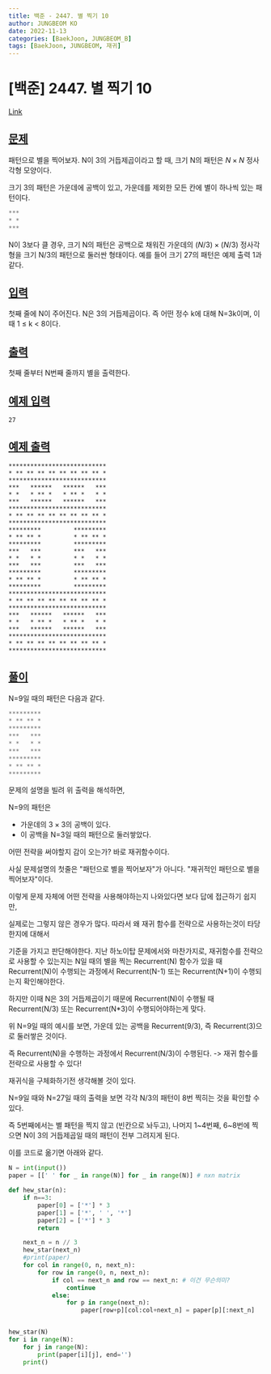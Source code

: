 ```yaml
---
title: 백준 - 2447. 별 찍기 10
author: JUNGBEOM KO
date: 2022-11-13
categories: [BaekJoon, JUNGBEOM_B]
tags: [BaekJoon, JUNGBEOM, 재귀]
---
```


# [백준] 2447. 별 찍기 10

[Link](https://www.acmicpc.net/problem/12865)



## <u>문제</u>

패턴으로 별을 찍어보자. N이 3의 거듭제곱이라고 할 때, 크기 N의 패턴은 $N \times N$ 정사각형 모양이다.

크기 3의 패턴은 가운데에 공백이 있고, 가운데를 제외한 모든 칸에 별이 하나씩 있는 패턴이다.

```python
***
* *
***
```

N이 3보다 클 경우, 크기 N의 패턴은 공백으로 채워진 가운데의 $(N/3) \times (N/3)$ 정사각형을 크기 N/3의 패턴으로 둘러싼 형태이다. 예를 들어 크기 27의 패턴은 예제 출력 1과 같다.



## <u>입력</u>

첫째 줄에 N이 주어진다. N은 3의 거듭제곱이다. 즉 어떤 정수 k에 대해 N=3k이며, 이때 1 ≤ k < 8이다.



## <u>출력</u>

첫째 줄부터 N번째 줄까지 별을 출력한다.



## <u>예제 입력</u>

```
27
```



## <u>예제 출력</u>

```
***************************
* ** ** ** ** ** ** ** ** *
***************************
***   ******   ******   ***
* *   * ** *   * ** *   * *
***   ******   ******   ***
***************************
* ** ** ** ** ** ** ** ** *
***************************
*********         *********
* ** ** *         * ** ** *
*********         *********
***   ***         ***   ***
* *   * *         * *   * *
***   ***         ***   ***
*********         *********
* ** ** *         * ** ** *
*********         *********
***************************
* ** ** ** ** ** ** ** ** *
***************************
***   ******   ******   ***
* *   * ** *   * ** *   * *
***   ******   ******   ***
***************************
* ** ** ** ** ** ** ** ** *
***************************
```



## <u>풀이</u>

N=9일 때의 패턴은 다음과 같다.

```python
*********
* ** ** *
*********
***   ***
* *   * *
***   ***
*********
* ** ** *
*********
```

문제의 설명을 빌려 위 출력을 해석하면,

N=9의 패턴은

- 가운데의 $3\times 3$의 공백이 있다.
- 이 공백을 N=3일 때의 패턴으로 둘러쌓았다.



어떤 전략을 써야할지 감이 오는가? 바로 재귀함수이다.

사실 문제설명의 첫줄은 "패턴으로 별을 찍어보자"가 아니다. "재귀적인 패턴으로 별을 찍어보자"이다.

이렇게 문제 자체에 어떤 전략을 사용해야하는지 나와있다면 보다 답에 접근하기 쉽지만,

실제로는 그렇지 않은 경우가 많다. 따라서 왜 재귀 함수를 전략으로 사용하는것이 타당한지에 대해서

기준을 가지고 판단해야한다. 지난 하노이탑 문제에서와 마찬가지로, 재귀함수를 전략으로 사용할 수 있는지는 N일 때의 별을 찍는 Recurrent(N) 함수가 있을 때 Recurrent(N)이 수행되는 과정에서 Recurrent(N-1) 또는 Recurrent(N+1)이 수행되는지 확인해야한다.

하지만 이때 N은 3의 거듭제곱이기 때문에 Recurrent(N)이 수행될 때 Recurrent(N/3) 또는 Recurrent(N*3)이 수행되어야하는게 맞다.

위 N=9일 때의 예시를 보면, 가운데 있는 공백을 Recurrent(9/3), 즉 Recurrent(3)으로 둘러쌓은 것이다.

즉 Recurrent(N)을 수행하는 과정에서 Recurrent(N/3)이 수행된다. -> 재귀 함수를 전략으로 사용할 수 있다!



재귀식을 구체화하기전 생각해볼 것이 있다.

N=9일 때와 N=27일 때의 출력을 보면 각각 N/3의 패턴이 8번 찍히는 것을 확인할 수 있다.

즉 5번째에서는 별 패턴을 찍지 않고 (빈칸으로 놔두고), 나머지 1~4번째, 6~8번에 찍으면 N이 3의 거듭제곱일 때의 패턴이 전부 그려지게 된다.

이를 코드로 옮기면 아래와 같다.

```python
N = int(input())
paper = [[' ' for _ in range(N)] for _ in range(N)] # nxn matrix

def hew_star(n):
    if n==3:
        paper[0] = ['*'] * 3
        paper[1] = ['*', ' ', '*']
        paper[2] = ['*'] * 3
        return

    next_n = n // 3
    hew_star(next_n)
    #print(paper)
    for col in range(0, n, next_n):
        for row in range(0, n, next_n):
            if col == next_n and row == next_n: # 이건 무슨의미?
                continue
            else:
                for p in range(next_n):
                    paper[row+p][col:col+next_n] = paper[p][:next_n]


hew_star(N)
for i in range(N):
    for j in range(N):
        print(paper[i][j], end='')
    print()
```

